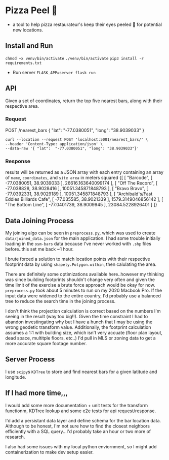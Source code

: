 # Pizza Peel 🍕
- a tool to help pizza restaurateur's keep their eyes peeled 👀 for potential new locations.

## Install and Run
`chmod +x venv/bin/activate`
`./venv/bin/activate`
`pip3 install -r requirements.txt`

- Run server
`FLASK_APP=server flask run`

## API

Given a set of coordinates, return the top five nearest bars, along with their respective area.

### Request
POST /nearest_bars { "lat":  "-77.0380051", "long": "38.9039033" } 

```
curl --location --request POST 'localhost:5001/nearest_bars/' \
--header 'Content-Type: application/json' \
--data-raw '{ "lat":  "-77.0380051", "long": "38.9039033"}'
```

### Response
results will be returned as a JSON array with each entry containing an array of `name`, `coordinates`, and `site area` in meters squared
{[
    [
        "Barcode",
        [
            -77.0380051,
            38.9039033
        ],
        26616.163640099174
    ],
    [
        "Off The Record",
        [
            -77.038828,
            38.9028416
        ],
        10051.345871848793
    ],
    [
        "Bravo Bravo",
        [
            -77.0392331,
            38.9029189
        ],
        10051.345871848793
    ],
    [
        "Archibald's/Fast Eddies Billiards Cafe",
        [
            -77.035585,
            38.9021339
        ],
        1579.3149046856142
    ],
    [
        "The Bottom Line",
        [
            -77.0401739,
            38.9009945
        ],
        23084.5228926401
    ]
]}

## Data Joining Process 
My joining algo can be seen in `preprocess.py`, which was used to create `data/joined_data.json` for the main application. I had some trouble initially loading in the `osm-bars` data because I've never worked with `.shp` files before..this set me back ~1 hour.

I brute forced a solution to match location points with their respective footprint data by using `shapely.Polygon.within`, then calulating the area.

There are definitely some optimizations available here..however my thinking was since building footprints shouldn't change very often and given the time limit of the exercise a brute force approach would be okay for now. `preprocess.py` took about 5 minutes to run on my 2020 Macbook Pro. If the input data were widened to the entire country, I'd probably use a balanced tree to reduce the search time in the joining process.

I don't think the projection calculation is correct based on the numbers I'm seeing in the result (way too big!!). Given the time constraint I had to abandon investingating why but I have a hunch that I may be using the wrong geodetic transform value. Additionally, the footprint calculation assumes a 1:1 with building size, which isn't very accuate (floor plan layout, dead space, multitple floors, etc..) I'd pull in MLS or zoning data to get a more accurate square footage number.

## Server Process
I use `scipy`s `KDTree` to store and find nearest bars for a given latitude and longitude.

## If I had more time,,,

I would add some more documentation + unit tests for the transform functionm, KDTree lookup and some e2e tests for api request/response.

I'd add a persistant data layer and define schema for the bar location data. Although to be honest, I'm not sure how to find the closest neighbors efficiently with a SQL query...I'd probably take an hour or two more of research. 

I also had some issues with my local python enviornment, so I might add containerization to make dev setup easier.